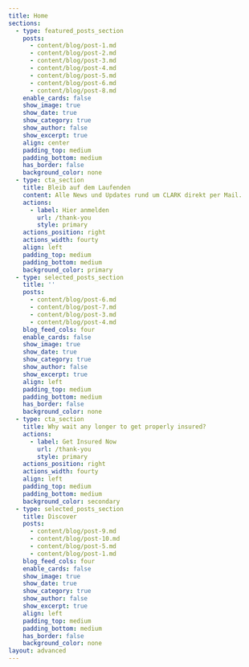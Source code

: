 ```yaml
---
title: Home
sections:
  - type: featured_posts_section
    posts:
      - content/blog/post-1.md
      - content/blog/post-2.md
      - content/blog/post-3.md
      - content/blog/post-4.md
      - content/blog/post-5.md
      - content/blog/post-6.md
      - content/blog/post-8.md
    enable_cards: false
    show_image: true
    show_date: true
    show_category: true
    show_author: false
    show_excerpt: true
    align: center
    padding_top: medium
    padding_bottom: medium
    has_border: false
    background_color: none
  - type: cta_section
    title: Bleib auf dem Laufenden
    content: Alle News und Updates rund um CLARK direkt per Mail.
    actions:
      - label: Hier anmelden
        url: /thank-you
        style: primary
    actions_position: right
    actions_width: fourty
    align: left
    padding_top: medium
    padding_bottom: medium
    background_color: primary
  - type: selected_posts_section
    title: ''
    posts:
      - content/blog/post-6.md
      - content/blog/post-7.md
      - content/blog/post-3.md
      - content/blog/post-4.md
    blog_feed_cols: four
    enable_cards: false
    show_image: true
    show_date: true
    show_category: true
    show_author: false
    show_excerpt: true
    align: left
    padding_top: medium
    padding_bottom: medium
    has_border: false
    background_color: none
  - type: cta_section
    title: Why wait any longer to get properly insured?
    actions:
      - label: Get Insured Now
        url: /thank-you
        style: primary
    actions_position: right
    actions_width: fourty
    align: left
    padding_top: medium
    padding_bottom: medium
    background_color: secondary
  - type: selected_posts_section
    title: Discover
    posts:
      - content/blog/post-9.md
      - content/blog/post-10.md
      - content/blog/post-5.md
      - content/blog/post-1.md
    blog_feed_cols: four
    enable_cards: false
    show_image: true
    show_date: true
    show_category: true
    show_author: false
    show_excerpt: true
    align: left
    padding_top: medium
    padding_bottom: medium
    has_border: false
    background_color: none
layout: advanced
---
```

